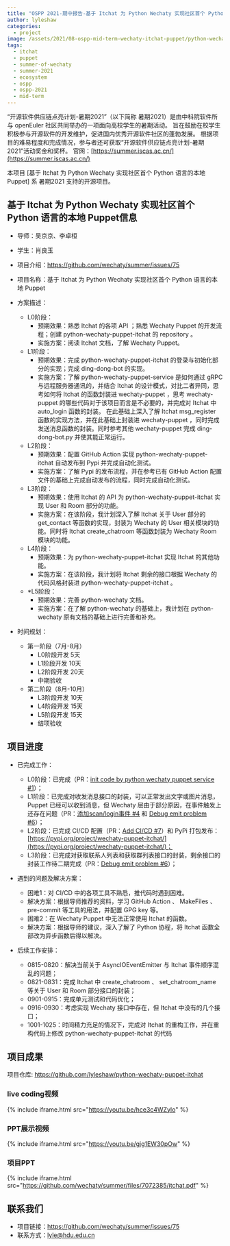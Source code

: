 ```yaml
---
title: "OSPP 2021-期中报告-基于 Itchat 为 Python Wechaty 实现社区首个 Python 语言的本地 Puppet"
author: lyleshaw
categories:
  - project
image: /assets/2021/08-ospp-mid-term-wechaty-itchat-puppet/python-wechaty-puppet-itchat.webp
tags:
  - itchat
  - puppet
  - summer-of-wechaty
  - summer-2021
  - ecosystem
  - ospp
  - ospp-2021
  - mid-term
---
```


“开源软件供应链点亮计划-暑期2021”（以下简称 暑期2021）是由中科院软件所与 openEuler 社区共同举办的一项面向高校学生的暑期活动。
旨在鼓励在校学生积极参与开源软件的开发维护，促进国内优秀开源软件社区的蓬勃发展。
根据项目的难易程度和完成情况，参与者还可获取“开源软件供应链点亮计划-暑期2021”活动奖金和奖杯。
官网：[https://summer.iscas.ac.cn/](https://summer.iscas.ac.cn/)

本项目 [基于 Itchat 为 Python Wechaty 实现社区首个 Python 语言的本地 Puppet] 系 暑期2021 支持的开源项目。

## 基于 Itchat 为 Python Wechaty 实现社区首个 Python 语言的本地 Puppet信息

- 导师：吴京京、李卓桓
- 学生：肖良玉
- 项目介绍：<https://github.com/wechaty/summer/issues/75>

- 项目名称：基于 Itchat 为 Python Wechaty 实现社区首个 Python 语言的本地 Puppet
- 方案描述：
  - L0阶段：
    - 预期效果：熟悉 Itchat 的各项 API ；熟悉 Wechaty Puppet 的开发流程；创建 python-wechaty-puppet-itchat 的 repository 。
    - 实施方案：阅读 Itchat 文档，了解 Wechaty Puppet。
  - L1阶段：
    - 预期效果：完成 python-wechaty-puppet-itchat 的登录与初始化部分的实现；完成  ding-dong-bot 的实现。
    - 实施方案：了解 python-wechaty-puppet-service 是如何通过 gRPC 与远程服务器通讯的，并结合 Itchat 的设计模式，对比二者异同，思考如何将 Itchat 的函数封装进 wechaty-puppet ，思考 wechaty-puppet 的哪些代码对于该项目而言是不必要的，并完成对 Itchat 中 auto_login 函数的封装。 在此基础上深入了解 Itchat msg_register 函数的实现方法，并在此基础上封装进 wechaty-puppet ，同时完成发送消息函数的封装。同时参考其他 wechaty-puppet 完成 ding-dong-bot.py 并使其能正常运行。
  - L2阶段：
    - 预期效果：配置 GitHub Action 实现 python-wechaty-puppet-itchat 自动发布到  Pypi 并完成自动化测试。
    - 实施方案：了解 Pypi 的发布流程，并在参考已有 GitHub Action 配置文件的基础上完成自动发布的流程，同时完成自动化测试。
  - L3阶段：
    - 预期效果：使用 Itchat 的 API 为 python-wechaty-puppet-itchat 实现 User 和  Room 部分的功能。
    - 实施方案：在该阶段，我计划深入了解 Itchat 关于 User 部分的 get_contact 等函数的实现，封装为 Wechaty 的 User 相关模块的功能。同时将 Itchat create_chatroom 等函数封装为 Wechaty Room 模块的功能。
  - L4阶段：
    - 预期效果：为 python-wechaty-puppet-itchat 实现 Itchat 的其他功能。
    - 实施方案：在该阶段，我计划将 Itchat 剩余的接口根据 Wechaty 的代码风格封装进 python-wechaty-puppet-itchat 。
  - *L5阶段：
    - 预期效果：完善 python-wechaty 文档。
    - 实施方案：在了解 python-wechaty 的基础上，我计划在 python-wechaty 原有文档的基础上进行完善和补充。

- 时间规划：
  - 第一阶段（7月-8月）
    - L0阶段开发 5天
    - L1阶段开发 10天
    - L2阶段开发 20天
    - 中期验收
  - 第二阶段（8月-10月）
    - L3阶段开发 10天
    - L4阶段开发 15天
    - L5阶段开发 15天
    - 结项验收

## 项目进度

- 已完成工作：  
  - L0阶段：已完成（PR：[init code by python wechaty puppet service #1](https://github.com/lyleshaw/python-wechaty-puppet-itchat/pull/1)）；
  - L1阶段：已完成对收发消息接口的封装，可以正常发出文字或图片消息， Puppet 已经可以收到消息，但 Wechaty 层由于部分原因，在事件触发上还存在问题（PR：[添加scan/login事件 #4](https://github.com/lyleshaw/python-wechaty-puppet-itchat/pull/4) 和 [Debug emit problem #6](https://github.com/lyleshaw/python-wechaty-puppet-itchat/pull/6)）；
  - L2阶段：已完成 CI/CD 配置（PR：[Add CI/CD #7](https://github.com/lyleshaw/python-wechaty-puppet-itchat/pull/7)）和 PyPi 打包发布：[https://pypi.org/project/wechaty-puppet-itchat/](https://pypi.org/project/wechaty-puppet-itchat/)；
  - L3阶段：已完成对获取联系人列表和获取群列表接口的封装，剩余接口的封装工作待二期完成（PR：[Debug emit problem #6](https://github.com/lyleshaw/python-wechaty-puppet-itchat/pull/6)）；

- 遇到的问题及解决方案：  
  - 困难1：对 CI/CD 中的各项工具不熟悉，推代码时遇到困难。
  - 解决方案：根据导师推荐的资料，学习 GitHub Action 、 MakeFiles 、 pre-commit 等工具的用法，并配置 GPG key 等。
  - 困难2：在 Wechaty Puppet 中无法正常使用 Itchat 的函数。
  - 解决方案：根据导师的建议，深入了解了 Python 协程，将 Itchat 函数全部改为异步函数后得以解决。

- 后续工作安排：  
  - 0815-0820：解决当前关于 AsyncIOEventEmitter 与 Itchat 事件顺序混乱的问题；
  - 0821-0831：完成 Itchat 中 create_chatroom 、 set_chatroom_name 等关于 User 和 Room 部分接口的封装；
  - 0901-0915：完成单元测试和代码优化；
  - 0916-0930：考虑实现 Wechaty 接口中存在，但 Itchat 中没有的几个接口；
  - 1001-1025：时间精力充足的情况下，完成对 Itchat 的重构工作，并在重构代码上修改  python-wechaty-puppet-itchat 的代码  

## 项目成果

项目仓库: <https://github.com/lyleshaw/python-wechaty-puppet-itchat>  

### live coding视频

{% include iframe.html src="https://youtu.be/hce3c4WZylo" %}

### PPT展示视频

{% include iframe.html src="https://youtu.be/gjg1EW30pOw" %}

### 项目PPT

{% include iframe.html src="https://github.com/wechaty/summer/files/7072385/itchat.pdf" %}

## 联系我们

- 项目链接：<https://github.com/wechaty/summer/issues/75>
- 联系方式：<lyle@hdu.edu.cn>
